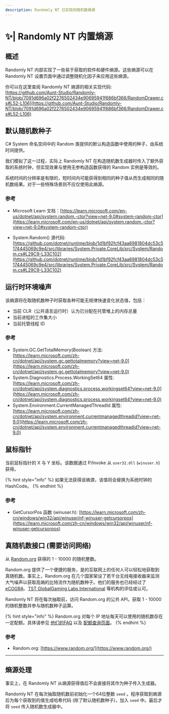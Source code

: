 ```yaml
---
description: Randomly NT 已实现的随机数熵源
---
```


# ✨| Randomly NT 内置熵源

## 概述

Randomly NT 内部实现了一些易于获取的软件和硬件熵源。这些熵源可以在 Randomly NT 设置页面中通过调整随机化因子来应用这些熵源。

你可以在这里查阅 Randomly NT 熵源的相关实现代码: [https://github.com/Aunt-Studio/Randomly-NT/blob/7091d696a02f2276502434e90695941f686bf366/RandomDrawer.cs#L52-L106](https://github.com/Aunt-Studio/Randomly-NT/blob/7091d696a02f2276502434e90695941f686bf366/RandomDrawer.cs#L52-L106)

## 默认随机数种子

C# System 命名空间中的 Random 类提供的默认构造函数中使用的种子，由系统时间提供。

我们模拟了这一过程，实际上 Randomly NT 在构造随机数生成器时传入了额外获取的系统时钟，但实现效果与使用无参构造函数获得的 Random 实例是等效的。

系统时间的分辨率是有限的，短时间内可能获得到相同的种子值从而生成相同的随机数结果。对于一些特殊场景则不应仅使用此熵源。

### 参考

*   Microsoft Learn 文档：[https://learn.microsoft.com/en-us/dotnet/api/system.random.-ctor?view=net-9.0#system-random-ctor](https://learn.microsoft.com/en-us/dotnet/api/system.random.-ctor?view=net-9.0#system-random-ctor)


* System.Random() 源代码: [https://github.com/dotnet/runtime/blob/1d1bf92fcf43aa6981804dc53c5174445069c9e4/src/libraries/System.Private.CoreLib/src/System/Random.cs#L29C9-L33C102](https://github.com/dotnet/runtime/blob/1d1bf92fcf43aa6981804dc53c5174445069c9e4/src/libraries/System.Private.CoreLib/src/System/Random.cs#L29C9-L33C102)



## 运行时环境噪声

该熵源将在取随机数种子时获取各种可能无规律快速变化状态值，包括：

* 当前 CLR（公共语言运行时）认为已分配在托管堆上的内存总量
* 当前进程的工作集大小
* 当前托管线程 ID

### 参考

* System.GC.GetTotalMemory(Boolean) 方法: [https://learn.microsoft.com/zh-cn/dotnet/api/system.gc.gettotalmemory?view=net-9.0](https://learn.microsoft.com/zh-cn/dotnet/api/system.gc.gettotalmemory?view=net-9.0)
* System.Diagnostics.Process.WorkingSet64 属性: [https://learn.microsoft.com/zh-cn/dotnet/api/system.diagnostics.process.workingset64?view=net-9.0](https://learn.microsoft.com/zh-cn/dotnet/api/system.diagnostics.process.workingset64?view=net-9.0)
* System.Environment.CurrentManagedThreadId 属性: [https://learn.microsoft.com/zh-cn/dotnet/api/system.environment.currentmanagedthreadid?view=net-9.0](https://learn.microsoft.com/zh-cn/dotnet/api/system.environment.currentmanagedthreadid?view=net-9.0)



## 鼠标指针

当前鼠标指针的 X 与 Y 坐标。该数据通过 P/Invoke 从 `user32.dll` (`winuser.h`) 获得。

{% hint style="info" %}
如果无法获得该熵源，该值将会替换为系统时钟的 HashCode。
{% endhint %}

### 参考

* GetCursorPos 函数 (winuser.h): [https://learn.microsoft.com/zh-cn/windows/win32/api/winuser/nf-winuser-getcursorpos](https://learn.microsoft.com/zh-cn/windows/win32/api/winuser/nf-winuser-getcursorpos)



## 真随机数接口 (需要访问网络)

从 [Random.org](https://random.org/) 获得的 1 - 10000 的随机整数。

Random.org 提供了一个便捷的服务，是的互联网上的任何人可以轻松地获取到真随机数。事实上，Random.org 在几个国家架设了若干台无线电接收器来监测大气噪声以获取高熵的比特流作为随机数种子。他们的服务也已经经过了[eCOGRA](http://www.ecogra.org/)、[TST Global](http://www.tstglobal.com/)[Gaming Labs International](http://www.gaminglabs.com/) 等机构的评估或认可。

Randomly NT 将在每次抽取前，访问 Random.org 的公共 API，获取 1 - 10000 的随机整数并参与随机数种子运算。

{% hint style="info" %}
Random.org 对每个 IP 地址每天可以使用的随机数存在一定配额。具体请参见 [他们的FAQ](https://www.random.org/faq/#S4) 以及 [配额查询页面](https://www.random.org/quota/)。
{% endhint %}

### 参考

* Random.org: [https://www.random.org/](https://www.random.org/)

***

## 熵源处理

事实上，在 Randomly NT 从熵源获得值后不会直接将其作为种子传入生成器。

Randomly NT 在每次抽取随机数前初始化一个64位整数  `seed` 。程序获取到熵源后为每个获取到的值生成哈希代码 (除了默认随机数种子)，加入 `seed` 中。最后才将 `seed` 传入随机数生成器中。





